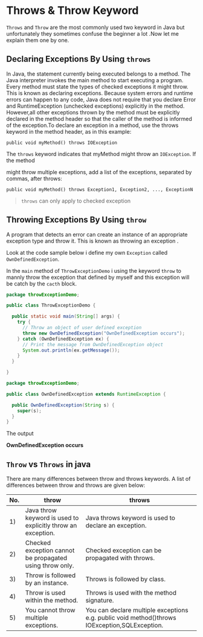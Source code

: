 # Throws & Throw Keyword

`Throws` and `Throw` are the most commonly used  two keyword in Java but unfortunately they sometimes confuse the beginner a lot .Now let me explain them one by one.

## Declaring Exceptions By Using `throws`

In Java, the statement currently being executed belongs to a method. The Java interpreter invokes the main method to start executing a program. Every method must state the types of checked exceptions it might throw. This is known as declaring exceptions. Because system errors and runtime errors can happen to any code, Java does not require that you declare Error and RuntimeException (unchecked exceptions) explicitly in the method. However,all other exceptions thrown by the method must be explicitly declared in the method header so that the caller of the method is informed of the exception.To declare an exception in a method, use the throws keyword in the method header, as in this example:

`public void myMethod() throws IOException`

The `throws` keyword indicates that myMethod might throw an `IOException`. If the method

might throw multiple exceptions, add a list of the exceptions, separated by commas, after throws:

`public void myMethod() throws Exception1, Exception2, ..., ExceptionN`

> `throws` can only apply to checked exception

## Throwing Exceptions By Using `throw`

A program that detects an error can create an instance of an appropriate exception type and throw it. This is known as throwing an exception .

Look at the code sample below i define my own `Exception` called `OwnDefinedException`.

In the `main` method of `ThrowExceptionDemo` i using the keyword `throw` to mannly throw the exception that defined  by myself and this exception will be catch by the `cacth` block.

```java
package throwExceptionDemo;

public class ThrowExceptionDemo {

  public static void main(String[] args) {
    try {
      // Throw an object of user defined exception
      throw new OwnDefinedException("OwnDefinedException occurs");
    } catch (OwnDefinedException ex) {
      // Print the message from OwnDefinedException object
      System.out.println(ex.getMessage());
    }
  }

}
```

```java
package throwExceptionDemo;

public class OwnDefinedException extends RuntimeException {

  public OwnDefinedException(String s) {
    super(s);
  }
}
```

The output

**OwnDefinedException occurs**

## `Throw` vs `Throws` in java

There are many differences between throw and throws keywords. A list of differences between throw and throws are given below:

| No.  | throw                                                        | throws                                                       |
| ---- | ------------------------------------------------------------ | ------------------------------------------------------------ |
| 1)   | Java throw keyword is used to explicitly throw an exception. | Java throws keyword is used to declare an exception.         |
| 2)   | Checked exception cannot be propagated using throw only.     | Checked exception can be propagated with throws.             |
| 3)   | Throw is followed by an instance.                            | Throws is followed by class.                                 |
| 4)   | Throw is used within the method.                             | Throws is used with the method signature.                    |
| 5)   | You cannot throw multiple exceptions.                        | You can declare multiple exceptions e.g. public void method()throws IOException,SQLException. |